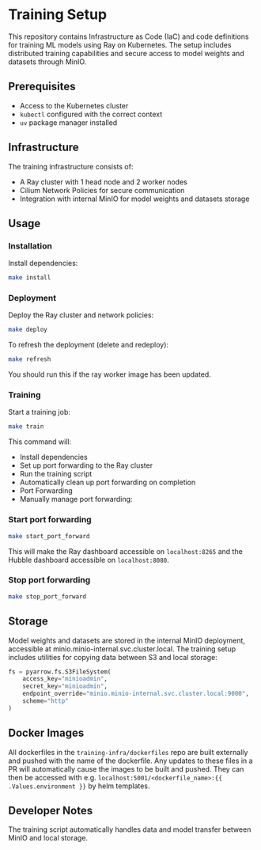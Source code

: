 # Training Setup

This repository contains Infrastructure as Code (IaC) and code definitions for training ML models using Ray on Kubernetes. The setup includes distributed training capabilities and secure access to model weights and datasets through MinIO.

## Prerequisites

- Access to the Kubernetes cluster
- `kubectl` configured with the correct context
- `uv` package manager installed

## Infrastructure

The training infrastructure consists of:

- A Ray cluster with 1 head node and 2 worker nodes
- Cilium Network Policies for secure communication
- Integration with internal MinIO for model weights and datasets storage

## Usage

### Installation

Install dependencies:

```bash
make install
```

### Deployment

Deploy the Ray cluster and network policies:

```bash
make deploy
```

To refresh the deployment (delete and redeploy):

```bash
make refresh
```

You should run this if the ray worker image has been updated.

### Training

Start a training job:

```bash
make train
```

This command will:

- Install dependencies
- Set up port forwarding to the Ray cluster
- Run the training script
- Automatically clean up port forwarding on completion
- Port Forwarding
- Manually manage port forwarding:

### Start port forwarding

```bash
make start_port_forward
```

This will make the Ray dashboard accessible on `localhost:8265` and the Hubble dashboard accessible on `localhost:8080`.

### Stop port forwarding

```bash
make stop_port_forward
```

## Storage

Model weights and datasets are stored in the internal MinIO deployment, accessible at minio.minio-internal.svc.cluster.local. The training setup includes utilities for copying data between S3 and local storage:

```python
fs = pyarrow.fs.S3FileSystem(
    access_key="minioadmin",
    secret_key="minioadmin",
    endpoint_override="minio.minio-internal.svc.cluster.local:9000",
    scheme="http"
)
```

## Docker Images

All dockerfiles in the `training-infra/dockerfiles` repo are built externally and pushed with the name of the dockerfile. Any updates to these files in a PR will automatically cause the images to be built and pushed. They can then be accessed with e.g. `localhost:5001/<dockerfile_name>:{{ .Values.environment }}` by helm templates.

## Developer Notes

The training script automatically handles data and model transfer between MinIO and local storage.
